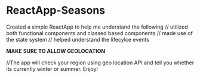 # ReactApp-Seasons
Created a simple ReactApp to help me understand the following
// utilized both functional components and classed based components
// made use of the state system 
// helped understand the lifecylce events 

****MAKE SURE TO ALLOW GEOLOCATION****

//The app will check your region using geo location API and tell you whether its currently winter or summer. Enjoy!
